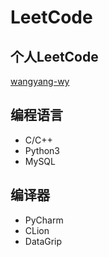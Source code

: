 # LeetCode

## 个人LeetCode

[wangyang-wy](https://leetcode.com/wangyang-wy/)

## 编程语言

- C/C++
- Python3
- MySQL

## 编译器

- PyCharm
- CLion
- DataGrip
